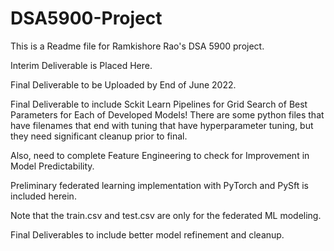 # DSA5900-Project

This is a Readme file for Ramkishore Rao's DSA 5900 project.

Interim Deliverable is Placed Here.

Final Deliverable to be Uploaded by End of June 2022.

Final Deliverable to include Sckit Learn Pipelines for Grid Search of Best Parameters for Each of Developed Models!
There are some python files that have filenames that end with tuning that have hyperparameter tuning, but they need significant cleanup prior to final.

Also, need to complete Feature Engineering to check for Improvement in Model Predictability.

Preliminary federated learning implementation with PyTorch and PySft is included herein.

Note that the train.csv and test.csv are only for the federated ML modeling. 

Final Deliverables to include better model refinement and cleanup.
